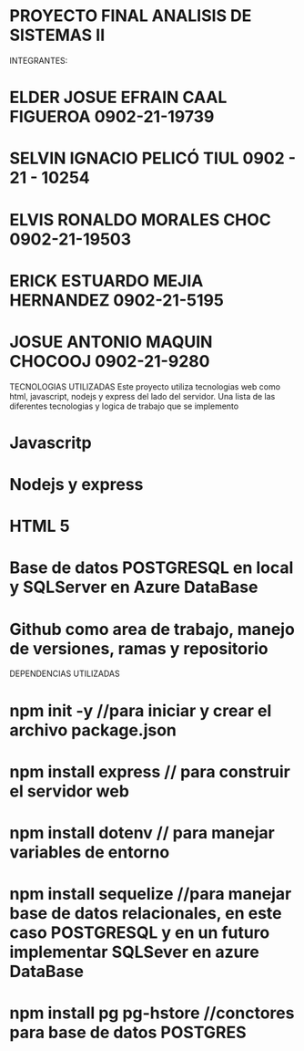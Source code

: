 # PROYECTO FINAL ANALISIS DE SISTEMAS II

INTEGRANTES:
# ELDER JOSUE EFRAIN CAAL FIGUEROA 0902-21-19739
# SELVIN IGNACIO PELICÓ TIUL 0902 - 21 - 10254
# ELVIS RONALDO MORALES CHOC 0902-21-19503
# ERICK ESTUARDO MEJIA HERNANDEZ 0902-21-5195
# JOSUE ANTONIO MAQUIN CHOCOOJ 0902-21-9280


TECNOLOGIAS UTILIZADAS
Este proyecto utiliza tecnologias web como html, javascript, nodejs y express del lado del servidor. 
Una lista de las diferentes tecnologias y logica de trabajo que se implemento
# Javascritp
# Nodejs y express
# HTML 5
# Base de datos POSTGRESQL en local y SQLServer en Azure DataBase
# Github como area de trabajo, manejo de versiones, ramas y repositorio

DEPENDENCIAS UTILIZADAS
# npm init -y //para iniciar y crear el archivo package.json
# npm install express // para construir el servidor web
# npm install dotenv // para manejar variables de entorno
# npm install sequelize //para manejar base de datos relacionales, en este caso POSTGRESQL y en un futuro implementar SQLSever en azure DataBase
# npm install pg pg-hstore //conctores para base de datos POSTGRES

